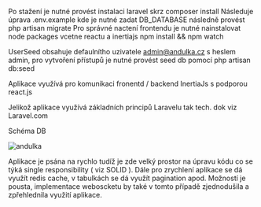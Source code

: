Po stažení je nutné provést instalaci laravel skrz composer install
Následuje úprava .env.example kde je nutné zadat DB_DATABASE následně provést php artisan migrate
Pro správné nactení frontendu je nutné nainstalovat node packages vcetne reactu a inertiajs npm install && npm watch

UserSeed obsahuje defaulnítho uzivatele admin@andulka.cz s heslem admin, pro vytvoření přístupů je nutné provést seed db pomocí php artisan db:seed

Aplikace využívá pro komunikaci fronentd / backend InertiaJs s podporou react.js

Jelikož aplikace využívá základních principů Laravelu tak tech. dok viz Laravel.com

Schéma DB 

![andulka](https://user-images.githubusercontent.com/51059458/194642778-d0b5cc57-4451-41d3-8ad7-52c6900924f6.png)


Aplikace je psána na rychlo tudíž je zde velký prostor na úpravu kódu co se týká single responsibility ( viz SOLID ).
Dále pro zrychlení aplikace se dá využít redis cache, v tabulkách se dá využít pagination apod. Možností je pousta, implementace weboscketu by také v tomto případě zjednodušila a zpřehlednila využití aplikace.



